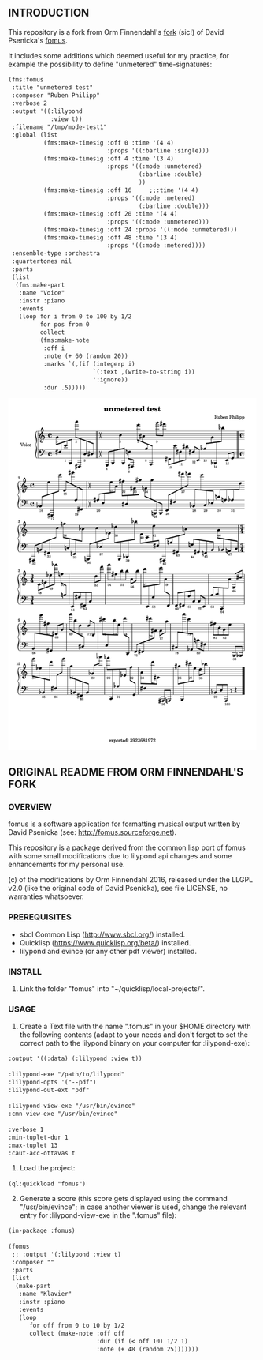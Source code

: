 ## INTRODUCTION

This repository is a fork from Orm Finnendahl's
[fork](http://github.com/ormf/fomus) (sic!) of David Psenicka's
[fomus](http://fomus.sourceforge.net).

It includes some additions which deemed useful for my practice, for example
the possibility to define "unmetered" time-signatures:

```
(fms:fomus
 :title "unmetered test"
 :composer "Ruben Philipp"
 :verbose 2
 :output '((:lilypond
            :view t))
 :filename "/tmp/mode-test1"
 :global (list
          (fms:make-timesig :off 0 :time '(4 4)
                            :props '((:barline :single)))
          (fms:make-timesig :off 4 :time '(3 4)
                            :props '((:mode :unmetered)
                                     (:barline :double)
                                     ))
          (fms:make-timesig :off 16     ;;:time '(4 4)
                            :props '((:mode :metered)
                                     (:barline :double)))
          (fms:make-timesig :off 20 :time '(4 4)
                            :props '((:mode :unmetered)))
          (fms:make-timesig :off 24 :props '((:mode :unmetered)))
          (fms:make-timesig :off 48 :time '(3 4)
                            :props '((:mode :metered))))
 :ensemble-type :orchestra
 :quartertones nil
 :parts
 (list
  (fms:make-part
   :name "Voice"
   :instr :piano
   :events
   (loop for i from 0 to 100 by 1/2
         for pos from 0
         collect
         (fms:make-note
          :off i
          :note (+ 60 (random 20))
          :marks `(,(if (integerp i)
                        `(:text ,(write-to-string i))
                        ':ignore))
          :dur .5)))))
```

<img width="1000" alt="fomus-expl" src="expl1.png">


## ORIGINAL README FROM ORM FINNENDAHL'S FORK

### OVERVIEW

fomus is a software application for formatting musical output written
by David Psenicka (see: http://fomus.sourceforge.net).

This repository is a package derived from the common lisp port of
fomus with some small modifications due to lilypond api changes and
some enhancements for my personal use.

(c) of the modifications by Orm Finnendahl 2016, released under the
LLGPL v2.0 (like the original code of David Psenicka), see file
LICENSE, no warranties whatsoever.

### PREREQUISITES

- sbcl Common Lisp (http://www.sbcl.org/) installed.
- Quicklisp (https://www.quicklisp.org/beta/) installed.
- lilypond and evince (or any other pdf viewer) installed.

### INSTALL

1. Link the folder "fomus" into "~/quicklisp/local-projects/".


### USAGE

1. Create a Text file with the name ".fomus" in your $HOME directory
with the following contents (adapt to your needs and don't forget to
set the correct path to the lilypond binary on your computer for
:lilypond-exe):

```
:output '((:data) (:lilypond :view t))

:lilypond-exe "/path/to/lilypond"
:lilypond-opts '("--pdf")
:lilypond-out-ext "pdf"

:lilypond-view-exe "/usr/bin/evince"
:cmn-view-exe "/usr/bin/evince"

:verbose 1
:min-tuplet-dur 1
:max-tuplet 13
:caut-acc-ottavas t
```


1. Load the project: 

``` (ql:quickload "fomus") ```


2. Generate a score (this score gets displayed using the command
"/usr/bin/evince"; in case another viewer is used, change the relevant
entry for :lilypond-view-exe in the ".fomus" file):

```
(in-package :fomus)

(fomus
 ;; :output '(:lilypond :view t)
 :composer ""
 :parts
 (list
  (make-part
   :name "Klavier"
   :instr :piano
   :events
   (loop
      for off from 0 to 10 by 1/2
      collect (make-note :off off
                         :dur (if (< off 10) 1/2 1)
                         :note (+ 48 (random 25)))))))
```
